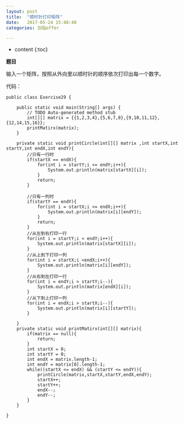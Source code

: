 ```yaml
---
layout: post
title:  "顺时针打印矩阵"
date:   2017-05-24 15:48:40
categories: 剑指offer

---
```


* content
{:toc}

**题目**

输入一个矩阵，按照从外向里以顺时针的顺序依次打印出每一个数字。

代码：


	public class Exercise29 {

		public static void main(String[] args) {
			// TODO Auto-generated method stub
			int[][] matrix = {{1,2,3,4},{5,6,7,8},{9,10,11,12},{12,14,15,16}};
			printMatirx(matrix);
		}
		
		private static void printCircle(int[][] matrix ,int startX,int startY,int endX,int endY){
			//只有一行时
			if(startX == endX){
				for(int i = startY;i <= endY;i++){
					System.out.println(matrix[startX][i]);
				}
				return;
			}
			
			//只有一列时
			if(startY == endY){
				for(int i = startX;i <= endX;i++){
					System.out.println(matrix[i][endY]);
				}
				return;
			}
			//从左到右打印一行
			for(int i = startY;i < endY;i++){
				System.out.println(matrix[startX][i]);
			}
			//从上到下打印一列
			for(int i = startX;i <endX;i++){
				System.out.println(matrix[i][endY]);
			}
			//从右到左打印一行
			for(int i = endY;i > startY;i--){
				System.out.println(matrix[endX][i]);
			}
			//从下到上打印一列
			for(int i = endX;i > startX;i--){
				System.out.println(matrix[i][startY]);
			}
			
		}
		private static void printMatirx(int[][] matrix){
			if(matrix == null){
				return;
			}
			int startX = 0;
			int startY = 0;
			int endX = matrix.length-1;
			int endY = matrix[0].length-1;
			while((startX <= endX) && (startY <= endY)){
				printCircle(matrix,startX,startY,endX,endY);
				startX++;
				startY++;
				endX--;
				endY--;
			}
		}

	}



